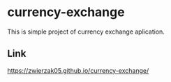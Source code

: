 # currency-exchange
 This is simple project of currency exchange aplication.

## Link
https://zwierzak05.github.io/currency-exchange/

